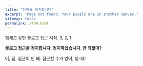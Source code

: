 ```yaml
---
title: "장비를 정지합니다"
excerpt: "Page not found. Your pixels are in another canvas."
sitemap: false
permalink: /404.html
---
```



힘세고 강한 블로그 접근 시작. 3, 2, 1.

**블로그 접근을 정지합니다. 정지하겠습니다. 안 되잖아?**

어, 접, 접근이 안 돼. 접근할 수가 없어, 앙-대!
